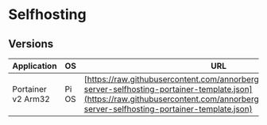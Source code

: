 # Selfhosting

## Versions

| Application | OS | URL |
| --- | --- | --- |
| Portainer v2 Arm32 | Pi OS | [https://raw.githubusercontent.com/annorberg98/Selfhosting/main/rpi-server-selfhosting-portainer-template.json](https://raw.githubusercontent.com/annorberg98/Selfhosting/main/rpi-server-selfhosting-portainer-template.json) |
